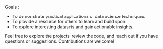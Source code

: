 

Goals : 
- To demonstrate practical applications of data science techniques.
 - To provide a resource for others to learn and build upon.
 -  To explore interesting datasets and gain actionable insights.

Feel free to explore the projects, review the code, and reach out if you have questions or suggestions. Contributions are welcome!
